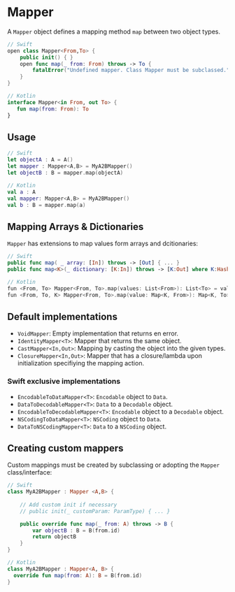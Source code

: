 # Mapper

A `Mapper` object defines a mapping method `map` between two object types.

```swift
// Swift
open class Mapper<From,To> {
    public init() { }
    open func map(_ from: From) throws -> To {
        fatalError("Undefined mapper. Class Mapper must be subclassed.")
    }
}

```

```kotlin
// Kotlin
interface Mapper<in From, out To> {
   fun map(from: From): To
}
```

## Usage

```swift
// Swift
let objectA : A = A()
let mapper : Mapper<A,B> = MyA2BMapper()
let objectB : B = mapper.map(objectA)
```

```kotlin
// Kotlin
val a : A    
val mapper: Mapper<A,B> = MyA2BMapper()
val b : B = mapper.map(a)
```

## Mapping Arrays & Dictionaries

`Mapper` has extensions to map values form arrays and dcitionaries:

```swift
// Swift
public func map( _ array: [In]) throws -> [Out] { ... }
public func map<K>(_ dictionary: [K:In]) throws -> [K:Out] where K:Hashable { ... }
```

```swift
// Kotlin
fun <From, To> Mapper<From, To>.map(values: List<From>): List<To> = values.map { ... }
fun <From, To, K> Mapper<From, To>.map(value: Map<K, From>): Map<K, To> { ... }
```

## Default implementations

- `VoidMapper`: Empty implementation that returns en error.
- `IdentityMapper<T>`:  Mapper that returns the same object.
- `CastMapper<In,Out>`: Mapping by casting the object into the given types.
- `ClosureMapper<In,Out>`: Mapper that has a closure/lambda upon initialization specifiying the mapping action.

### Swift exclusive implementations

- `EncodableToDataMapper<T>`: `Encodable` object to `Data`.
- `DataToDecodableMapper<T>`: `Data` to a `Decodable` object.
- `EncodableToDecodableMapper<T>`:  `Encodable` object to a `Decodable` object.
- `NSCodingToDataMapper<T>`: `NSCoding` object to `Data`. 
- `DataToNSCodingMapper<T>`: `Data` to a `NSCoding` object.

## Creating custom mappers

Custom mappings must be created by subclassing or adopting the `Mapper` class/interface:

```swift
// Swift
class MyA2BMapper : Mapper <A,B> {
    
    // Add custom init if necessary
    // public init(_ customParam: ParamType) { ... }

    public override func map(_ from: A) throws -> B {
        var objectB : B = B(from.id)
        return objectB
    }
}
```

```kotlin
// Kotlin
class MyA2BMapper : Mapper<A, B> {
  override fun map(from: A): B = B(from.id) 
}
```
